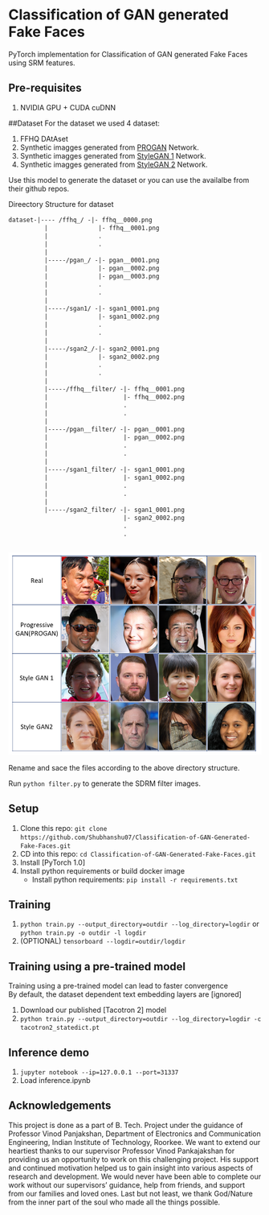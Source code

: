 # Classification of GAN generated Fake Faces

PyTorch implementation for Classification of GAN generated Fake Faces using SRM features. 


## Pre-requisites
1. NVIDIA GPU + CUDA cuDNN

##Dataset
For the dataset we used 4 dataset:
1. FFHQ DAtAset
2. Synthetic imagges generated from [PROGAN](https://github.com/tkarras/progressive_growing_of_gans) Network.
3. Synthetic imagges generated from [StyleGAN 1](https://github.com/NVlabs/stylegan) Network.
4. Synthetic imagges generated from [StyleGAN 2](https://github.com/NVlabs/stylegan2) Network.

Use this model to generate the dataset or you can use the availalbe from their github repos.

Direectory Structure  for dataset
``` 
dataset-|---- /ffhq_/ -|- ffhq__0000.png
		  |			     |- ffhq__0001.png
		  |			     .
		  |			     .
		  |
		  |-----/pgan_/ -|- pgan__0001.png
		  | 			 |- pgan__0002.png
		  |			     |- pgan__0003.png
		  |			     .
		  |			     .
		  |
		  |-----/sgan1/ -|- sgan1_0001.png
		  |			     |- sgan1_0002.png
		  |			     .
		  |			     .
		  |
		  |-----/sgan2_/-|- sgan2_0001.png
	  	  |			     |- sgan2_0002.png
		  |			     .
		  |			     .
		  |
		  |-----/ffhq__filter/ -|- ffhq__0001.png
		  |			     		|- ffhq__0002.png
		  |			     		.
		  |			     		.
		  |
		  |-----/pgan__filter/ -|- pgan__0001.png
		  |			     		|- pgan__0002.png
		  |			     		.
		  |			     		.
		  |
		  |-----/sgan1_filter/ -|- sgan1_0001.png
		  |			     		|- sgan1_0002.png
		  |			   			.
		  |			     		.
		  |
		  |-----/sgan2_filter/ -|- sgan1_0001.png
		  			     		|- sgan2_0002.png
	   			     			.
	   			     			.
	   			     			
```

![Sample imaaage from the dataset](/dataset/Slide1.PNG)

Rename and sace the files according to the above directory structure.

Run `python filter.py` to generate the SDRM filter images.

## Setup
1. Clone this repo: `git clone https://github.com/Shubhanshu07/Classification-of-GAN-Generated-Fake-Faces.git`
2. CD into this repo: `cd Classification-of-GAN-Generated-Fake-Faces.git`
3. Install [PyTorch 1.0]
4. Install python requirements or build docker image 
    - Install python requirements: `pip install -r requirements.txt`

## Training
1. `python train.py --output_directory=outdir --log_directory=logdir` or `python train.py -o outdir -l logdir`
 2. (OPTIONAL) `tensorboard --logdir=outdir/logdir`

## Training using a pre-trained model
Training using a pre-trained model can lead to faster convergence  
By default, the dataset dependent text embedding layers are [ignored]

1. Download our published [Tacotron 2] model
2. `python train.py --output_directory=outdir --log_directory=logdir -c tacotron2_statedict.pt `


## Inference demo
1. `jupyter notebook --ip=127.0.0.1 --port=31337`
2. Load inference.ipynb 


## Acknowledgements
This project is done as a part of B. Tech. Project under the guidance of Professor Vinod Panjakshan, Department of Electronics and Communication Engineering, Indian Institute of Technology, Roorkee. 
We want to extend our heartiest thanks to our supervisor Professor Vinod Pankajakshan for providing us an opportunity to work on this challenging project. His support and continued motivation helped us to gain insight into various aspects of research and development. We would never have been able to complete our work without our supervisors’ guidance, help from friends, and support from our families and loved ones. Last but not least, we thank God/Nature from the inner part of the soul who made all the things possible.


